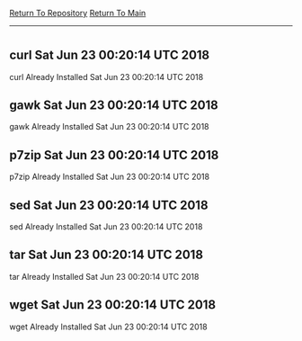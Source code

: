 [Return To Repository](https://github.com/deathbybandaid/piholeparser/)
[Return To Main](https://github.com/deathbybandaid/piholeparser/blob/master/RecentRunLogs/Mainlog.md)
____________________________________
# 
## curl Sat Jun 23 00:20:14 UTC 2018
curl Already Installed Sat Jun 23 00:20:14 UTC 2018
## gawk Sat Jun 23 00:20:14 UTC 2018
gawk Already Installed Sat Jun 23 00:20:14 UTC 2018
## p7zip Sat Jun 23 00:20:14 UTC 2018
p7zip Already Installed Sat Jun 23 00:20:14 UTC 2018
## sed Sat Jun 23 00:20:14 UTC 2018
sed Already Installed Sat Jun 23 00:20:14 UTC 2018
## tar Sat Jun 23 00:20:14 UTC 2018
tar Already Installed Sat Jun 23 00:20:14 UTC 2018
## wget Sat Jun 23 00:20:14 UTC 2018
wget Already Installed Sat Jun 23 00:20:14 UTC 2018

